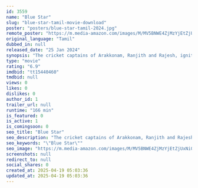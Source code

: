 ```yaml
---
id: 3559
name: "Blue Star"
slug: "blue-star-tamil-movie-download"
poster: "posters/blue-star-tamil-2024.jpg"
remote_poster: "https://m.media-amazon.com/images/M/MV5BNWE4ZjMzYjEtZjUxNi00NWUwLThiZWUtYmQwYWFlODc0NjMzXkEyXkFqcGc@._V1_SX300.jpg"
original_language: "Tamil"
dubbed_in: null
released_date: "25 Jan 2024"
synopsis: "The cricket captains of Arakkonam, Ranjith and Rajesh, ignite a rivalry that ruins their chances of playing when politics interferes."
type: "movie"
rating: "6.9"
imdbid: "tt15440460"
tmdbid: null
views: 0
likes: 0
dislikes: 0
author_id: 1
trailer_url: null
runtime: "166 min"
is_featured: 0
is_active: 1
is_comingsoon: 0
seo_title: "Blue Star"
seo_description: "The cricket captains of Arakkonam, Ranjith and Rajesh, ignite a rivalry that ruins their chances of playing when politics interferes."
seo_keywords: "\"Blue Star\""
seo_image: "https://m.media-amazon.com/images/M/MV5BNWE4ZjMzYjEtZjUxNi00NWUwLThiZWUtYmQwYWFlODc0NjMzXkEyXkFqcGc@._V1_SX300.jpg"
screenshots: null
redirect_to: null
social_shares: 0
created_at: 2025-04-19 05:03:36
updated_at: 2025-04-19 05:03:36
---
```


